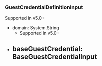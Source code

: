 ### GuestCredentialDefinitionInput
Supported in v5.0+

- domain: System.String
  - Supported in v5.0+
- baseGuestCredential: BaseGuestCredentialInput
  - 

